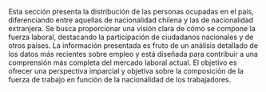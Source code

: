 Esta sección presenta la distribución de las personas ocupadas en el país, diferenciando entre aquellas de nacionalidad chilena y las de nacionalidad extranjera. Se busca proporcionar una visión clara de cómo se compone la fuerza laboral, destacando la participación de ciudadanos nacionales y de otros países. La información presentada es fruto de un análisis detallado de los datos más recientes sobre empleo y está diseñada para contribuir a una comprensión más completa del mercado laboral actual. El objetivo es ofrecer una perspectiva imparcial y objetiva sobre la composición de la fuerza de trabajo en función de la nacionalidad de los trabajadores.
